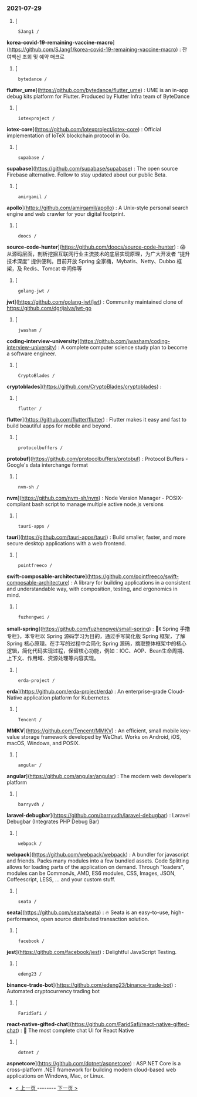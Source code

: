 ### 2021-07-29 
1. [
    

        SJang1 /
**korea-covid-19-remaining-vaccine-macro**](https://github.com/SJang1/korea-covid-19-remaining-vaccine-macro) : 잔여백신 조회 및 예약 매크로
1. [
    

        bytedance /
**flutter_ume**](https://github.com/bytedance/flutter_ume) : UME is an in-app debug kits platform for Flutter. Produced by Flutter Infra team of ByteDance
1. [
    

        iotexproject /
**iotex-core**](https://github.com/iotexproject/iotex-core) : Official implementation of IoTeX blockchain protocol in Go.
1. [
    

        supabase /
**supabase**](https://github.com/supabase/supabase) : The open source Firebase alternative. Follow to stay updated about our public Beta.
1. [
    

        amirgamil /
**apollo**](https://github.com/amirgamil/apollo) : A Unix-style personal search engine and web crawler for your digital footprint.
1. [
    

        doocs /
**source-code-hunter**](https://github.com/doocs/source-code-hunter) : 😱 从源码层面，剖析挖掘互联网行业主流技术的底层实现原理，为广大开发者 “提升技术深度” 提供便利。目前开放 Spring 全家桶，Mybatis、Netty、Dubbo 框架，及 Redis、Tomcat 中间件等
1. [
    

        golang-jwt /
**jwt**](https://github.com/golang-jwt/jwt) : Community maintained clone of https://github.com/dgrijalva/jwt-go
1. [
    

        jwasham /
**coding-interview-university**](https://github.com/jwasham/coding-interview-university) : A complete computer science study plan to become a software engineer.
1. [
    

        CryptoBlades /
**cryptoblades**](https://github.com/CryptoBlades/cryptoblades) : 
1. [
    

        flutter /
**flutter**](https://github.com/flutter/flutter) : Flutter makes it easy and fast to build beautiful apps for mobile and beyond.
1. [
    

        protocolbuffers /
**protobuf**](https://github.com/protocolbuffers/protobuf) : Protocol Buffers - Google's data interchange format
1. [
    

        nvm-sh /
**nvm**](https://github.com/nvm-sh/nvm) : Node Version Manager - POSIX-compliant bash script to manage multiple active node.js versions
1. [
    

        tauri-apps /
**tauri**](https://github.com/tauri-apps/tauri) : Build smaller, faster, and more secure desktop applications with a web frontend.
1. [
    

        pointfreeco /
**swift-composable-architecture**](https://github.com/pointfreeco/swift-composable-architecture) : A library for building applications in a consistent and understandable way, with composition, testing, and ergonomics in mind.
1. [
    

        fuzhengwei /
**small-spring**](https://github.com/fuzhengwei/small-spring) : 🌱《 Spring 手撸专栏》，本专栏以 Spring 源码学习为目的，通过手写简化版 Spring 框架，了解 Spring 核心原理。在手写的过程中会简化 Spring 源码，摘取整体框架中的核心逻辑，简化代码实现过程，保留核心功能，例如：IOC、AOP、Bean生命周期、上下文、作用域、资源处理等内容实现。
1. [
    

        erda-project /
**erda**](https://github.com/erda-project/erda) : An enterprise-grade Cloud-Native application platform for Kubernetes.
1. [
    

        Tencent /
**MMKV**](https://github.com/Tencent/MMKV) : An efficient, small mobile key-value storage framework developed by WeChat. Works on Android, iOS, macOS, Windows, and POSIX.
1. [
    

        angular /
**angular**](https://github.com/angular/angular) : The modern web developer’s platform
1. [
    

        barryvdh /
**laravel-debugbar**](https://github.com/barryvdh/laravel-debugbar) : Laravel Debugbar (Integrates PHP Debug Bar)
1. [
    

        webpack /
**webpack**](https://github.com/webpack/webpack) : A bundler for javascript and friends. Packs many modules into a few bundled assets. Code Splitting allows for loading parts of the application on demand. Through "loaders", modules can be CommonJs, AMD, ES6 modules, CSS, Images, JSON, Coffeescript, LESS, ... and your custom stuff.
1. [
    

        seata /
**seata**](https://github.com/seata/seata) : 🔥 Seata is an easy-to-use, high-performance, open source distributed transaction solution.
1. [
    

        facebook /
**jest**](https://github.com/facebook/jest) : Delightful JavaScript Testing.
1. [
    

        edeng23 /
**binance-trade-bot**](https://github.com/edeng23/binance-trade-bot) : Automated cryptocurrency trading bot
1. [
    

        FaridSafi /
**react-native-gifted-chat**](https://github.com/FaridSafi/react-native-gifted-chat) : 💬 The most complete chat UI for React Native
1. [
    

        dotnet /
**aspnetcore**](https://github.com/dotnet/aspnetcore) : ASP.NET Core is a cross-platform .NET framework for building modern cloud-based web applications on Windows, Mac, or Linux. 

- [ < 上一页 ](https://github.com/able8/github-trending-daily-record/blob/master/2021-07-28.md) -------- [ 下一页 > ](https://github.com/able8/github-trending-daily-record/blob/master/2021-07-30.md)